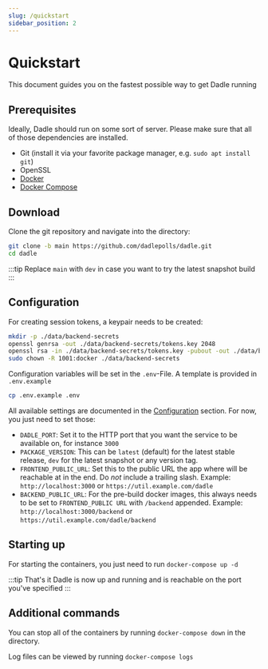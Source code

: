 ```yaml
---
slug: /quickstart
sidebar_position: 2
---
```


# Quickstart

This document guides you on the fastest possible way to get Dadle running

## Prerequisites

Ideally, Dadle should run on some sort of server. Please make sure that all of those dependencies are installed.

- Git (install it via your favorite package manager, e.g. `sudo apt install git`)
- OpenSSL
- [Docker](https://docs.docker.com/engine/install/)
- [Docker Compose](https://docs.docker.com/compose/gettingstarted/)

## Download

Clone the git repository and navigate into the directory:

```bash
git clone -b main https://github.com/dadlepolls/dadle.git
cd dadle
```

:::tip
Replace `main` with `dev` in case you want to try the latest snapshot build
:::

## Configuration

For creating session tokens, a keypair needs to be created:

```bash
mkdir -p ./data/backend-secrets
openssl genrsa -out ./data/backend-secrets/tokens.key 2048
openssl rsa -in ./data/backend-secrets/tokens.key -pubout -out ./data/backend-secrets/tokens.pub
sudo chown -R 1001:docker ./data/backend-secrets
```

Configuration variables will be set in the `.env`-File. A template is provided in `.env.example`

```bash
cp .env.example .env
```

All available settings are documented in the [Configuration](configuration.md) section. For now, you just need to set those:

- `DADLE_PORT`: Set it to the HTTP port that you want the service to be available on, for instance `3000`
- `PACKAGE_VERSION`: This can be `latest` (default) for the latest stable release, `dev` for the latest snapshot or any version tag.
- `FRONTEND_PUBLIC_URL`: Set this to the public URL the app where will be reachable at in the end. Do _not_ include a trailing slash. Example: `http://localhost:3000` or `https://util.example.com/dadle`
- `BACKEND_PUBLIC_URL`: For the pre-build docker images, this always needs to be set to `FRONTEND_PUBLIC URL` with `/backend` appended. Example: `http://localhost:3000/backend` or `https://util.example.com/dadle/backend`

## Starting up

For starting the containers, you just need to run `docker-compose up -d`

:::tip That's it
Dadle is now up and running and is reachable on the port you've specified
:::

## Additional commands

You can stop all of the containers by running `docker-compose down` in the directory.

Log files can be viewed by running `docker-compose logs`
